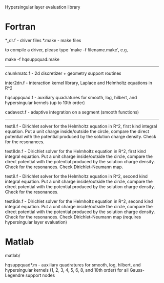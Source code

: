 Hypersingular layer evaluation library 

Fortran
=======

*_dr.f - driver files
*.make - make files

to compile a driver, please type 'make -f filename.make', e.g,

make -f hqsuppquad.make 


---

chunkmatc.f - 2d discretizer + geometry support routines

inter2dn.f - interaction kernel library, Laplace and Helmholtz equations in R^2

hqsuppquad.f - auxiliary quadratures for smooth, log, hilbert, and
               hypersingular kernels (up to 10th order)

cadavect.f - adaptive integration on a segment (smooth functions)


---

test8.f - Dirichlet solver for the Helmholtz equation in R^2, first kind
          integral equation. Put a unit charge inside/outside the circle,
          compare the direct potential with the potential produced by
          the solution charge density. Check for the resonances.

test8dn.f - Dirichlet solver for the Helmholtz equation in R^2, first kind
          integral equation. Put a unit charge inside/outside the circle,
          compare the direct potential with the potential produced by
          the solution charge density. Check for the resonances.
	  Check Dirichlet-Neumann map.

test9.f - Dirichlet solver for the Helmholtz equation in R^2, second kind
          integral equation. Put a unit charge inside/outside the circle,
          compare the direct potential with the potential produced by
          the solution charge density. Check for the resonances.

test9dn.f - Dirichlet solver for the Helmholtz equation in R^2, second kind
          integral equation. Put a unit charge inside/outside the circle,
          compare the direct potential with the potential produced by
          the solution charge density. Check for the resonances.
	  Check Dirichlet-Neumann map (requires hypersingular layer evaluation)


Matlab
======

matlab/

hqsuppquad*.m - auxiliary quadratures for smooth, log, hilbert, and
                hypersingular kernels (1, 2, 3, 4, 5, 6, 8, and 10th order)
                for all Gauss-Legendre support nodes

